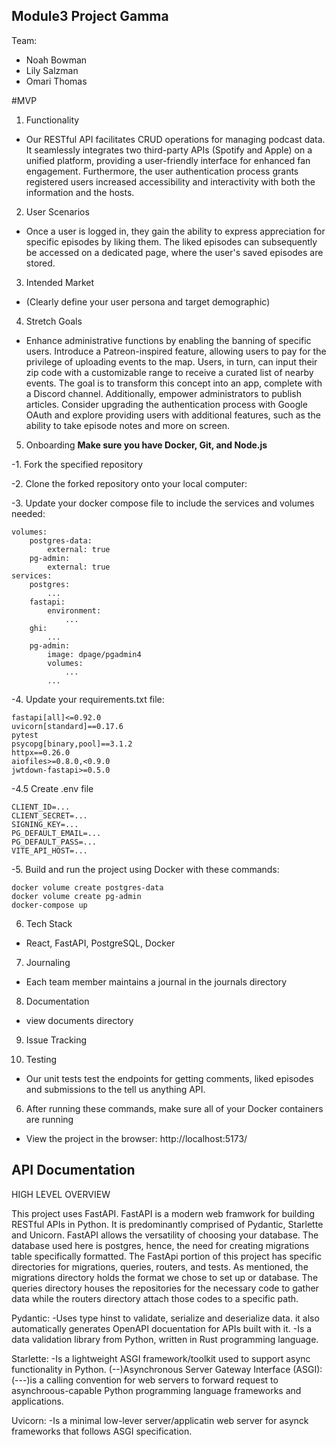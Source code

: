 ## Module3 Project Gamma

Team:

-   Noah Bowman
-   Lily Salzman
-   Omari Thomas

#MVP

1. Functionality

-   Our RESTful API facilitates CRUD operations for managing podcast data. It seamlessly integrates two third-party APIs
    (Spotify and Apple) on a unified platform, providing a user-friendly interface for enhanced fan engagement. Furthermore,
    the user authentication process grants registered users increased accessibility and interactivity with both the information
    and the hosts.

2. User Scenarios

-   Once a user is logged in, they gain the ability to express appreciation for specific episodes by liking them. The liked
    episodes can subsequently be accessed on a dedicated page, where the user's saved episodes are stored.

3. Intended Market

-   (Clearly define your user persona and target demographic)

4. Stretch Goals

-   Enhance administrative functions by enabling the banning of specific users. Introduce a Patreon-inspired feature, allowing
    users to pay for the privilege of uploading events to the map. Users, in turn, can input their zip code with a customizable
    range to receive a curated list of nearby events. The goal is to transform this concept into an app, complete with a Discord
    channel. Additionally, empower administrators to publish articles. Consider upgrading the authentication process with Google
    OAuth and explore providing users with additional features, such as the ability to take episode notes and more on screen.

5. Onboarding
   **Make sure you have Docker, Git, and Node.js**

-1. Fork the specified repository

-2. Clone the forked repository onto your local computer:

-3. Update your docker compose file to include the services and volumes needed:

```
volumes:
    postgres-data:
        external: true
    pg-admin:
        external: true
services:
    postgres:
        ...
    fastapi:
        environment:
            ...
    ghi:
        ...
    pg-admin:
        image: dpage/pgadmin4
        volumes:
            ...
        ...
```

-4. Update your requirements.txt file:

```
fastapi[all]<=0.92.0
uvicorn[standard]==0.17.6
pytest
psycopg[binary,pool]==3.1.2
httpx==0.26.0
aiofiles>=0.8.0,<0.9.0
jwtdown-fastapi>=0.5.0
```

-4.5 Create .env file

```
CLIENT_ID=...
CLIENT_SECRET=...
SIGNING_KEY=...
PG_DEFAULT_EMAIL=...
PG_DEFAULT_PASS=...
VITE_API_HOST=...

```

-5. Build and run the project using Docker with these commands:

```
docker volume create postgres-data
docker volume create pg-admin
docker-compose up
```

6. Tech Stack

-   React, FastAPI, PostgreSQL, Docker

7. Journaling

-   Each team member maintains a journal in the journals directory

8. Documentation

-   view documents directory

9. Issue Tracking

10. Testing

-   Our unit tests test the endpoints for getting comments, liked episodes and submissions to the tell us anything API.

6. After running these commands, make sure all of your Docker containers are running

-   View the project in the browser: http://localhost:5173/

## API Documentation

HIGH LEVEL OVERVIEW

This project uses FastAPI. FastAPI is a modern web framwork for building RESTful APIs in Python. It is predominantly comprised of Pydantic, Starlette and Unicorn. FastAPI allows the versatility of choosing your database. The database used here is postgres, hence, the need for creating migrations table specifically formatted. The FastApi portion of this project has specific directories for migrations, queries, routers, and tests. As mentioned, the migrations directory holds the format we chose to set up or database. The queries directory houses the repositories for the necessary code to gather data while the routers directory attach those codes to a specific path.

Pydantic:
-Uses type hinst to validate, serialize and deserialize data. it also automatically generates OpenAPI docuentation for APIs built with it.
-Is a data validation library from Python, written in Rust programming language.

Starlette:
-Is a lightweight ASGI framework/toolkit used to support async functionality in Python.
(--)Asynchronous Server Gateway Interface (ASGI):
(---)is a calling convention for web servers to forward request to asynchroous-capable Python programming language frameworks and applications.

Uvicorn:
-Is a minimal low-lever server/applicatin web server for asynck frameworks that follows ASGI specification.

